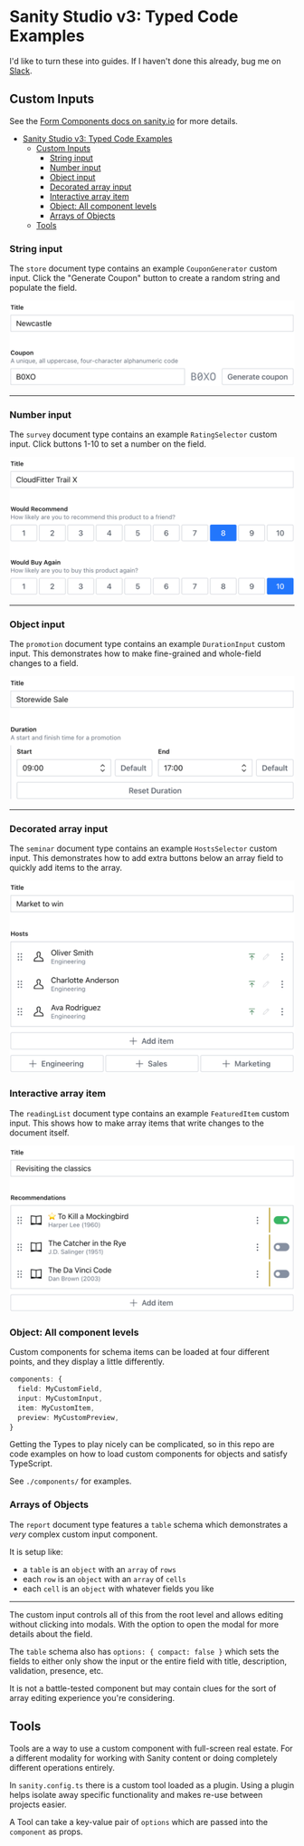 # Sanity Studio v3: Typed Code Examples

I'd like to turn these into guides. If I haven't done this already, bug me on [Slack](https://slack.sanity.io/).

## Custom Inputs

See the [Form Components docs on sanity.io](https://www.sanity.io/docs/form-components-reference) for more details.

- [Sanity Studio v3: Typed Code Examples](#sanity-studio-v3-typed-code-examples)
  - [Custom Inputs](#custom-inputs)
    - [String input](#string-input)
    - [Number input](#number-input)
    - [Object input](#object-input)
    - [Decorated array input](#decorated-array-input)
    - [Interactive array item](#interactive-array-item)
    - [Object: All component levels](#object-all-component-levels)
    - [Arrays of Objects](#arrays-of-objects)
  - [Tools](#tools)

### String input

The `store` document type contains an example `CouponGenerator` custom input. Click the "Generate Coupon" button to create a random string and populate the field.

![Coupon Generator custom string input](img/coupon-generator.png)

---

### Number input

The `survey` document type contains an example `RatingSelector` custom input. Click buttons 1-10 to set a number on the field.

![Rating Selector custom number input](img/rating-selector.png)

---

### Object input

The `promotion` document type contains an example `DurationInput` custom input. This demonstrates how to make fine-grained and whole-field changes to a field.

![Duration Input custom object input](img/duration-input.png)

---

### Decorated array input

The `seminar` document type contains an example `HostsSelector` custom input. This demonstrates how to add extra buttons below an array field to quickly add items to the array.

![Hosts Selector custom array input](img/hosts-selector.png)

### Interactive array item

The `readingList` document type contains an example `FeaturedItem` custom input. This shows how to make array items that write changes to the document itself.

![Featured Item custom array item](img/featured-item.png)

### Object: All component levels

Custom components for schema items can be loaded at four different points, and they display a little differently.

```ts
components: {
  field: MyCustomField,
  input: MyCustomInput,
  item: MyCustomItem,
  preview: MyCustomPreview,
}
```

Getting the Types to play nicely can be complicated, so in this repo are code examples on how to load custom components for objects and satisfy TypeScript.

See `./components/` for examples.

### Arrays of Objects

The `report` document type features a `table` schema which demonstrates a _very_ complex custom input component.

It is setup like:

- a `table` is an `object` with an `array` of `rows`
- each `row` is an `object` with an `array` of `cells`
- each `cell` is an `object` with whatever fields you like

---

The custom input controls all of this from the root level and allows editing without clicking into modals. With the option to open the modal for more details about the field.

The `table` schema also has `options: { compact: false }` which sets the fields to either only show the input or the entire field with title, description, validation, presence, etc.

It is not a battle-tested component but may contain clues for the sort of array editing experience you're considering.

## Tools

Tools are a way to use a custom component with full-screen real estate. For a different modality for working with Sanity content or doing completely different operations entirely.

In `sanity.config.ts` there is a custom tool loaded as a plugin. Using a plugin helps isolate away specific functionality and makes re-use between projects easier.

A Tool can take a key-value pair of `options` which are passed into the `component` as props.
